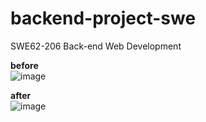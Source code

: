 # backend-project-swe
SWE62-206 Back-end Web Development

**before** <br />
![image](https://user-images.githubusercontent.com/37466531/163680390-43ef24d7-9be4-4e03-bde1-fc68a5bb2068.png)

**after** <br />
![image](https://user-images.githubusercontent.com/37466531/163702288-61aa66b0-fd88-4619-b4ed-b477609ed094.png)
